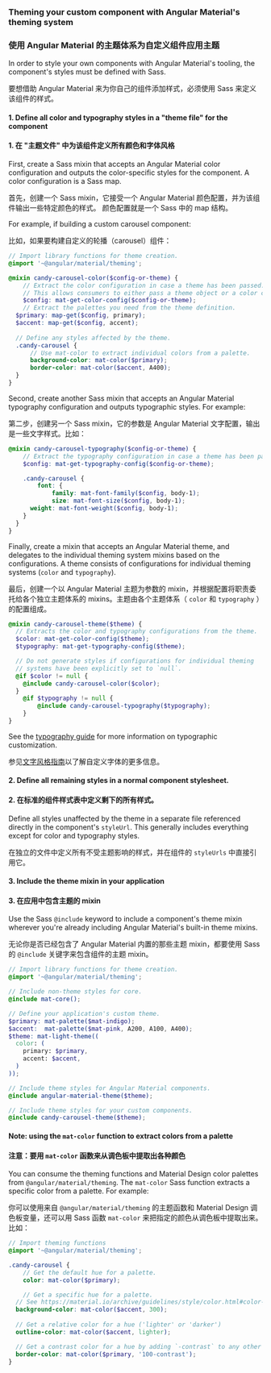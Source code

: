 ### Theming your custom component with Angular Material's theming system

### 使用 Angular Material 的主题体系为自定义组件应用主题

In order to style your own components with Angular Material's tooling, the component's styles must be defined with Sass.

要想借助 Angular Material 来为你自己的组件添加样式，必须使用 Sass 来定义该组件的样式。

#### 1. Define all color and typography styles in a "theme file" for the component

#### 1. 在 "主题文件" 中为该组件定义所有颜色和字体风格

First, create a Sass mixin that accepts an Angular Material color configuration and outputs the color-specific styles for the component. A color configuration is a Sass map.

首先，创建一个 Sass mixin，它接受一个 Angular Material 颜色配置，并为该组件输出一些特定颜色的样式。 颜色配置就是一个 Sass 中的 map 结构。

For example, if building a custom carousel component:

比如，如果要构建自定义的轮播（carousel）组件：

```scss
// Import library functions for theme creation.
@import '~@angular/material/theming';

@mixin candy-carousel-color($config-or-theme) {
    // Extract the color configuration in case a theme has been passed.
    // This allows consumers to either pass a theme object or a color configuration.
    $config: mat-get-color-config($config-or-theme);
    // Extract the palettes you need from the theme definition.
  $primary: map-get($config, primary);
  $accent: map-get($config, accent);
  
  // Define any styles affected by the theme.
  .candy-carousel {
      // Use mat-color to extract individual colors from a palette.
      background-color: mat-color($primary);
      border-color: mat-color($accent, A400);
  }
}
```

Second, create another Sass mixin that accepts an Angular Material typography configuration and outputs typographic styles. For example:

第二步，创建另一个 Sass mixin，它的参数是 Angular Material 文字配置，输出是一些文字样式。比如：

```scss
@mixin candy-carousel-typography($config-or-theme) {
    // Extract the typography configuration in case a theme has been passed.
    $config: mat-get-typography-config($config-or-theme);

    .candy-carousel {
        font: {
            family: mat-font-family($config, body-1);
            size: mat-font-size($config, body-1);
      weight: mat-font-weight($config, body-1);
    }
  }
}
```

Finally, create a mixin that accepts an Angular Material theme, and delegates to the individual
theming system mixins based on the configurations. A theme consists of configurations for
individual theming systems (`color` and `typography`).

最后，创建一个以 Angular Material 主题为参数的 mixin，并根据配置将职责委托给各个独立主题体系的 mixins。主题由各个主题体系（ `color` 和 `typography` ）的配置组成。

```scss
@mixin candy-carousel-theme($theme) {
  // Extracts the color and typography configurations from the theme.
  $color: mat-get-color-config($theme);
  $typography: mat-get-typography-config($theme);

  // Do not generate styles if configurations for individual theming
  // systems have been explicitly set to `null`.
  @if $color != null {
    @include candy-carousel-color($color);
  }
    @if $typography != null {
        @include candy-carousel-typography($typography);
    }
}
```

See the [typography guide](https://material.angular.io/guide/typography) for more information on typographic customization.

参见[文字风格指南](/guide/typography)以了解自定义字体的更多信息。

#### 2. Define all remaining styles in a normal component stylesheet.

#### 2. 在标准的组件样式表中定义剩下的所有样式。

Define all styles unaffected by the theme in a separate file referenced directly in the component's
`styleUrl`. This generally includes everything except for color and typography styles.

在独立的文件中定义所有不受主题影响的样式，并在组件的 `styleUrls` 中直接引用它。

#### 3. Include the theme mixin in your application

#### 3. 在应用中包含主题的 mixin

Use the Sass `@include` keyword to include a component's theme mixin wherever you're already including Angular Material's built-in theme mixins.

无论你是否已经包含了 Angular Material 内置的那些主题 mixin，都要使用 Sass 的 `@include` 关键字来包含组件的主题 mixin。

```scss
// Import library functions for theme creation.
@import '~@angular/material/theming';

// Include non-theme styles for core.
@include mat-core();

// Define your application's custom theme.
$primary: mat-palette($mat-indigo);
$accent:  mat-palette($mat-pink, A200, A100, A400);
$theme: mat-light-theme((
  color: (
    primary: $primary,
    accent: $accent,
  )
));

// Include theme styles for Angular Material components.
@include angular-material-theme($theme);

// Include theme styles for your custom components.
@include candy-carousel-theme($theme);
```

#### Note: using the `mat-color` function to extract colors from a palette

#### 注意：要用 `mat-color` 函数来从调色板中提取出各种颜色

You can consume the theming functions and Material Design color palettes from
`@angular/material/theming`. The `mat-color` Sass function extracts a specific color from a palette. For example:

你可以使用来自 `@angular/material/theming` 的主题函数和 Material Design 调色板变量，还可以用 Sass 函数 `mat-color` 来把指定的颜色从调色板中提取出来。比如：

```scss
// Import theming functions
@import '~@angular/material/theming';

.candy-carousel {
    // Get the default hue for a palette.
    color: mat-color($primary);

    // Get a specific hue for a palette. 
  // See https://material.io/archive/guidelines/style/color.html#color-color-palette for hues.
  background-color: mat-color($accent, 300);
  
  // Get a relative color for a hue ('lighter' or 'darker')
  outline-color: mat-color($accent, lighter);

  // Get a contrast color for a hue by adding `-contrast` to any other key.
  border-color: mat-color($primary, '100-contrast');
}
```
